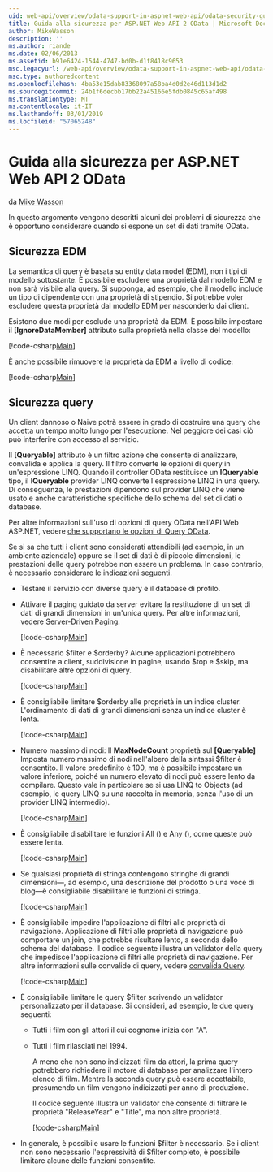 ```yaml
---
uid: web-api/overview/odata-support-in-aspnet-web-api/odata-security-guidance
title: Guida alla sicurezza per ASP.NET Web API 2 OData | Microsoft Docs
author: MikeWasson
description: ''
ms.author: riande
ms.date: 02/06/2013
ms.assetid: b91e6424-1544-4747-bd0b-d1f8418c9653
msc.legacyurl: /web-api/overview/odata-support-in-aspnet-web-api/odata-security-guidance
msc.type: authoredcontent
ms.openlocfilehash: 4ba53e15dab83368097a58ba4d0d2e46d113d1d2
ms.sourcegitcommit: 24b1f6decbb17bb22a45166e5fdb0845c65af498
ms.translationtype: MT
ms.contentlocale: it-IT
ms.lasthandoff: 03/01/2019
ms.locfileid: "57065248"
---
```

<a name="security-guidance-for-aspnet-web-api-2-odata"></a>Guida alla sicurezza per ASP.NET Web API 2 OData
====================
da [Mike Wasson](https://github.com/MikeWasson)

In questo argomento vengono descritti alcuni dei problemi di sicurezza che è opportuno considerare quando si espone un set di dati tramite OData.

## <a name="edm-security"></a>Sicurezza EDM

La semantica di query è basata su entity data model (EDM), non i tipi di modello sottostante. È possibile escludere una proprietà dal modello EDM e non sarà visibile alla query. Si supponga, ad esempio, che il modello include un tipo di dipendente con una proprietà di stipendio. Si potrebbe voler escludere questa proprietà dal modello EDM per nasconderlo dai client.

Esistono due modi per esclude una proprietà da EDM. È possibile impostare il **[IgnoreDataMember]** attributo sulla proprietà nella classe del modello:

[!code-csharp[Main](odata-security-guidance/samples/sample1.cs)]

È anche possibile rimuovere la proprietà da EDM a livello di codice:

[!code-csharp[Main](odata-security-guidance/samples/sample2.cs)]

## <a name="query-security"></a>Sicurezza query

Un client dannoso o Naive potrà essere in grado di costruire una query che accetta un tempo molto lungo per l'esecuzione. Nel peggiore dei casi ciò può interferire con accesso al servizio.

Il **[Queryable]** attributo è un filtro azione che consente di analizzare, convalida e applica la query. Il filtro converte le opzioni di query in un'espressione LINQ. Quando il controller OData restituisce un **IQueryable** tipo, il **IQueryable** provider LINQ converte l'espressione LINQ in una query. Di conseguenza, le prestazioni dipendono sul provider LINQ che viene usato e anche caratteristiche specifiche dello schema del set di dati o database.

Per altre informazioni sull'uso di opzioni di query OData nell'API Web ASP.NET, vedere [che supportano le opzioni di Query OData](supporting-odata-query-options.md).

Se si sa che tutti i client sono considerati attendibili (ad esempio, in un ambiente aziendale) oppure se il set di dati è di piccole dimensioni, le prestazioni delle query potrebbe non essere un problema. In caso contrario, è necessario considerare le indicazioni seguenti.

- Testare il servizio con diverse query e il database di profilo.
- Attivare il paging guidato da server evitare la restituzione di un set di dati di grandi dimensioni in un'unica query. Per altre informazioni, vedere [Server-Driven Paging](supporting-odata-query-options.md#server-paging). 

    [!code-csharp[Main](odata-security-guidance/samples/sample3.cs)]
- È necessario $filter e $orderby? Alcune applicazioni potrebbero consentire a client, suddivisione in pagine, usando $top e $skip, ma disabilitare altre opzioni di query. 

    [!code-csharp[Main](odata-security-guidance/samples/sample4.cs)]
- È consigliabile limitare $orderby alle proprietà in un indice cluster. L'ordinamento di dati di grandi dimensioni senza un indice cluster è lenta. 

    [!code-csharp[Main](odata-security-guidance/samples/sample5.cs)]
- Numero massimo di nodi: Il **MaxNodeCount** proprietà sul **[Queryable]** Imposta numero massimo di nodi nell'albero della sintassi $filter è consentito. Il valore predefinito è 100, ma è possibile impostare un valore inferiore, poiché un numero elevato di nodi può essere lento da compilare. Questo vale in particolare se si usa LINQ to Objects (ad esempio, le query LINQ su una raccolta in memoria, senza l'uso di un provider LINQ intermedio). 

    [!code-csharp[Main](odata-security-guidance/samples/sample6.cs)]
- È consigliabile disabilitare le funzioni All () e Any (), come queste può essere lenta. 

    [!code-csharp[Main](odata-security-guidance/samples/sample7.cs)]
- Se qualsiasi proprietà di stringa contengono stringhe di grandi dimensioni&#8212;, ad esempio, una descrizione del prodotto o una voce di blog&#8212;è consigliabile disabilitare le funzioni di stringa. 

    [!code-csharp[Main](odata-security-guidance/samples/sample8.cs)]
- È consigliabile impedire l'applicazione di filtri alle proprietà di navigazione. Applicazione di filtri alle proprietà di navigazione può comportare un join, che potrebbe risultare lento, a seconda dello schema del database. Il codice seguente illustra un validator della query che impedisce l'applicazione di filtri alle proprietà di navigazione. Per altre informazioni sulle convalide di query, vedere [convalida Query](supporting-odata-query-options.md#query-validation). 

    [!code-csharp[Main](odata-security-guidance/samples/sample9.cs)]
- È consigliabile limitare le query $filter scrivendo un validator personalizzato per il database. Si consideri, ad esempio, le due query seguenti: 

  - Tutti i film con gli attori il cui cognome inizia con "A".
  - Tutti i film rilasciati nel 1994.

    A meno che non sono indicizzati film da attori, la prima query potrebbero richiedere il motore di database per analizzare l'intero elenco di film. Mentre la seconda query può essere accettabile, presumendo un film vengono indicizzati per anno di produzione.

    Il codice seguente illustra un validator che consente di filtrare le proprietà "ReleaseYear" e "Title", ma non altre proprietà.

    [!code-csharp[Main](odata-security-guidance/samples/sample10.cs)]
- In generale, è possibile usare le funzioni $filter è necessario. Se i client non sono necessario l'espressività di $filter completo, è possibile limitare alcune delle funzioni consentite.
